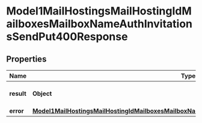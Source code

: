 

# Model1MailHostingsMailHostingIdMailboxesMailboxNameAuthInvitationsSendPut400Response


## Properties

| Name | Type | Description | Notes |
|------------ | ------------- | ------------- | -------------|
|**result** | **Object** | Result of the HTTP request |  |
|**error** | [**Model1MailHostingsMailHostingIdMailboxesMailboxNameAuthInvitationsSendPut400ResponseAllOfError**](Model1MailHostingsMailHostingIdMailboxesMailboxNameAuthInvitationsSendPut400ResponseAllOfError.md) |  |  [optional] |



